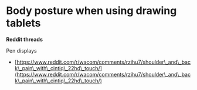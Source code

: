 # Body posture when using drawing tablets



**Reddit threads**

Pen displays

* [https://www.reddit.com/r/wacom/comments/rzihu7/shoulder\_and\_back\_pain\_with\_cintiq\_22hd\_touch/](https://www.reddit.com/r/wacom/comments/rzihu7/shoulder\_and\_back\_pain\_with\_cintiq\_22hd\_touch/)
